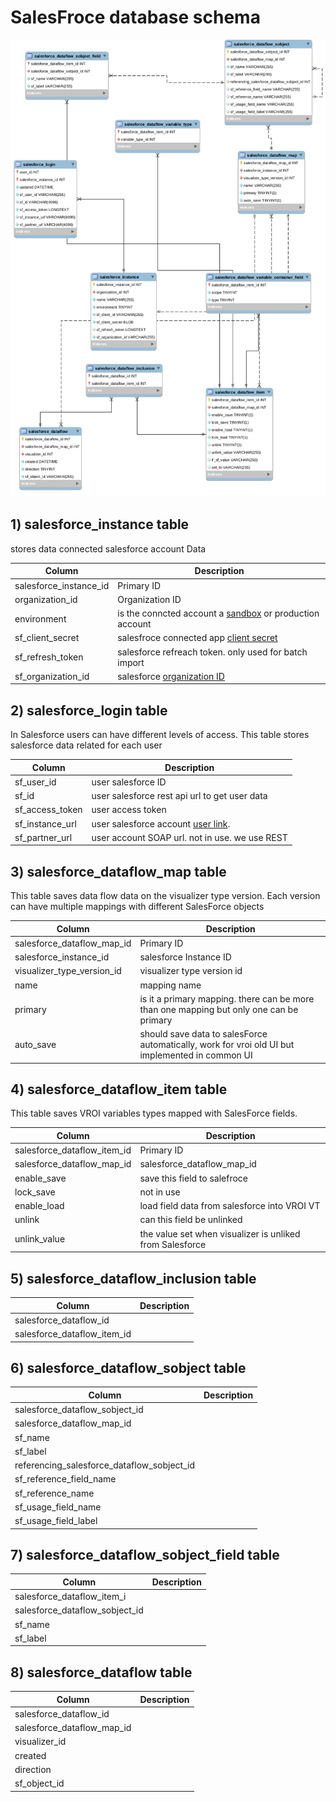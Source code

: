 
# SalesFroce database schema

![sf db](https://raw.githubusercontent.com/projectgoldmine/documentation/main/sf_erd.png)



## 1) salesforce_instance table

 stores data  connected salesforce account Data
 
  
  Column               | Description
-------------          | -------------
salesforce_instance_id | Primary ID
organization_id        | Organization ID
environment            | is the conncted account a [sandbox](https://developer.salesforce.com/docs/atlas.en-us.apexcode.meta/apexcode/apex_intro_get_dev_account.htm) or production account
sf_client_secret       | salesfroce connected app [client secret](https://docs.datawatch.com/swarm/desktop/Generating_a_Client_ID_and_ClientSecret_Key_for_Salesforce_Connections.htm)
sf_refresh_token       | salesforce refreach token. only used for batch import
sf_organization_id     | salesforce [organization ID](https://help.salesforce.com/articleView?id=000325251&type=1&mode=1) 


## 2) salesforce_login table

In Salesforce users can have different levels of access. This table  stores salesforce data related for each user 

 Column            | Description
-------------      | -------------
sf_user_id         |  user salesforce ID
sf_id              |  user salesforce rest api url to get user data
sf_access_token    |  user access token 
sf_instance_url    |  user salesforce account [user link](https://help.salesforce.com/articleView?id=000322728&type=1&mode=1). 
sf_partner_url     |  user account SOAP url. not in use. we use REST

## 3) salesforce_dataflow_map table

This table saves data flow data on the visualizer type version. Each version can have multiple mappings with different SalesForce objects  


 Column                        | Description
-------------                  | -------------
salesforce_dataflow_map_id     |  Primary ID
salesforce_instance_id         |  salesforce Instance ID
visualizer_type_version_id     |  visualizer type version id
name                           |  mapping name
primary                        |  is it a primary mapping. there can be more than one mapping but only one can be primary
auto_save                      |  should save data to salesForce automatically, work for vroi old UI but implemented in common UI   


## 4) salesforce_dataflow_item table
This table saves VROI variables types mapped with SalesForce fields. 



 Column                        | Description
-------------                  | -------------
salesforce_dataflow_item_id    | Primary ID
salesforce_dataflow_map_id     |  salesforce_dataflow_map_id
enable_save                    |  save this field to salefroce 
lock_save                      |  not in use
enable_load                    |  load field data from salesforce into VROI VT
unlink                         |  can this field be unlinked
unlink_value                   |  the value set when visualizer is unliked from Salesforce



## 5) salesforce_dataflow_inclusion table



 Column                        | Description
-------------                  | -------------
salesforce_dataflow_id         | 
salesforce_dataflow_item_id    |  


## 6) salesforce_dataflow_sobject table



 Column                                       | Description
-------------                                 | -------------
salesforce_dataflow_sobject_id                | 
salesforce_dataflow_map_id                    |  
sf_name                                       |   
sf_label                                      |  
referencing_salesforce_dataflow_sobject_id    |  
sf_reference_field_name                       |
sf_reference_name                             |
sf_usage_field_name                           |
sf_usage_field_label                          |


## 7) salesforce_dataflow_sobject_field table



 Column                        | Description
-------------                  | -------------
salesforce_dataflow_item_i     | 
salesforce_dataflow_sobject_id |  
sf_name                        |   
sf_label                       |  


## 8) salesforce_dataflow table



 Column                        | Description
-------------                  | -------------
salesforce_dataflow_id         | 
salesforce_dataflow_map_id     |  
visualizer_id                  |   
created                        |  
direction                      |  
sf_object_id                   |
